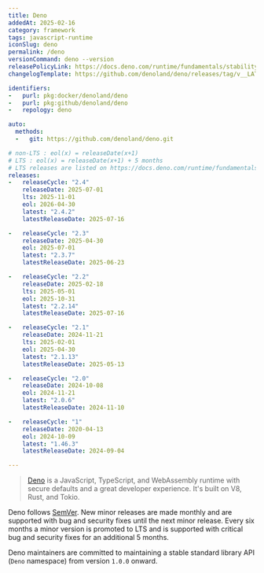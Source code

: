```yaml
---
title: Deno
addedAt: 2025-02-16
category: framework
tags: javascript-runtime
iconSlug: deno
permalink: /deno
versionCommand: deno --version
releasePolicyLink: https://docs.deno.com/runtime/fundamentals/stability_and_releases/
changelogTemplate: https://github.com/denoland/deno/releases/tag/v__LATEST__

identifiers:
-   purl: pkg:docker/denoland/deno
-   purl: pkg:github/denoland/deno
-   repology: deno

auto:
  methods:
  -   git: https://github.com/denoland/deno.git

# non-LTS : eol(x) = releaseDate(x+1)
# LTS : eol(x) = releaseDate(x+1) + 5 months
# LTS releases are listed on https://docs.deno.com/runtime/fundamentals/stability_and_releases/.
releases:
-   releaseCycle: "2.4"
    releaseDate: 2025-07-01
    lts: 2025-11-01
    eol: 2026-04-30
    latest: "2.4.2"
    latestReleaseDate: 2025-07-16

-   releaseCycle: "2.3"
    releaseDate: 2025-04-30
    eol: 2025-07-01
    latest: "2.3.7"
    latestReleaseDate: 2025-06-23

-   releaseCycle: "2.2"
    releaseDate: 2025-02-18
    lts: 2025-05-01
    eol: 2025-10-31
    latest: "2.2.14"
    latestReleaseDate: 2025-07-16

-   releaseCycle: "2.1"
    releaseDate: 2024-11-21
    lts: 2025-02-01
    eol: 2025-04-30
    latest: "2.1.13"
    latestReleaseDate: 2025-05-13

-   releaseCycle: "2.0"
    releaseDate: 2024-10-08
    eol: 2024-11-21
    latest: "2.0.6"
    latestReleaseDate: 2024-11-10

-   releaseCycle: "1"
    releaseDate: 2020-04-13
    eol: 2024-10-09
    latest: "1.46.3"
    latestReleaseDate: 2024-09-04

---
```


> [Deno](https://deno.com) is a JavaScript, TypeScript, and WebAssembly runtime with
> secure defaults and a great developer experience. It's built on V8, Rust, and Tokio.

Deno follows [SemVer](https://semver.org/). New minor releases are made monthly and
are supported with bug and security fixes until the next minor release.
Every six months a minor version is promoted to LTS and is supported with critical
bug and security fixes for an additional 5 months.

Deno maintainers are committed to maintaining a stable standard library API (`Deno`
namespace) from version `1.0.0` onward.
